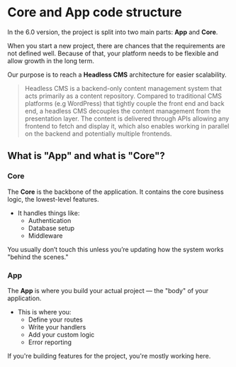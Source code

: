 # Core and App code structure

In the 6.0 version, the project is split into two main parts: **App** and **Core**.

When you start a new project, there are chances that the requirements are not defined well.
Because of that, your platform needs to be flexible and allow growth in the long term.

Our purpose is to reach a **Headless CMS** architecture for easier scalability.

> Headless CMS is a backend-only content management system that acts primarily as a content repository.
> Compared to traditional CMS platforms (e.g WordPress) that tightly couple the front end and back end, a headless CMS decouples the content management from the presentation layer.
> The content is delivered through APIs allowing any frontend to fetch and display it, which also enables working in parallel on the backend and potentially multiple frontends.

## What is "App" and what is "Core"?

### Core

The **Core** is the backbone of the application.
It contains the core business logic, the lowest-level features.

- It handles things like:
    - Authentication
    - Database setup
    - Middleware

You usually don’t touch this unless you’re updating how the system works "behind the scenes."

### App

The **App** is where you build your actual project — the "body" of your application.

- This is where you:
    - Define your routes
    - Write your handlers
    - Add your custom logic
    - Error reporting

If you're building features for the project, you're mostly working here.

